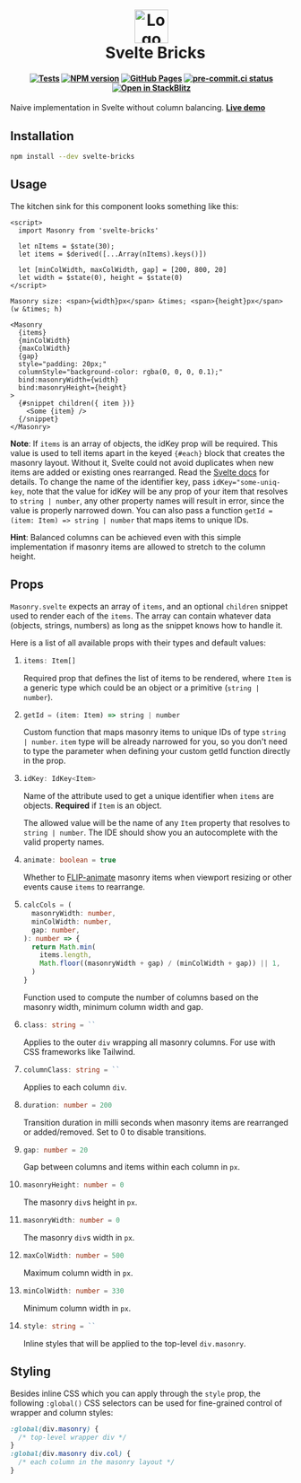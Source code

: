 <div class="hide-in-docs">

<h1 align="center">
  <img src="https://raw.githubusercontent.com/janosh/svelte-bricks/main/static/favicon.svg" alt="Logo" height=60>
  <br>&ensp;Svelte Bricks
</h1>

<h4 align="center">

[![Tests](https://github.com/janosh/svelte-bricks/actions/workflows/test.yml/badge.svg)](https://github.com/janosh/svelte-bricks/actions/workflows/test.yml)
[![NPM version](https://img.shields.io/npm/v/svelte-bricks?color=blue&logo=NPM)](https://npmjs.com/package/svelte-bricks)
[![GitHub Pages](https://github.com/janosh/svelte-bricks/actions/workflows/gh-pages.yml/badge.svg)](https://github.com/janosh/svelte-bricks/actions/workflows/gh-pages.yml)
[![pre-commit.ci status](https://results.pre-commit.ci/badge/github/janosh/svelte-bricks/main.svg)](https://results.pre-commit.ci/latest/github/janosh/svelte-bricks/main)
[![Open in StackBlitz](https://img.shields.io/badge/Open%20in-StackBlitz-darkblue?logo=stackblitz)](https://stackblitz.com/github/janosh/svelte-bricks)

</h4>

Naive implementation in Svelte without column balancing. **[Live demo](https://janosh.github.io/svelte-bricks)**

</div>

## Installation

```sh
npm install --dev svelte-bricks
```

## Usage

The kitchen sink for this component looks something like this:

```svelte
<script>
  import Masonry from 'svelte-bricks'

  let nItems = $state(30);
  let items = $derived([...Array(nItems).keys()])

  let [minColWidth, maxColWidth, gap] = [200, 800, 20]
  let width = $state(0), height = $state(0)
</script>

Masonry size: <span>{width}px</span> &times; <span>{height}px</span> (w &times; h)

<Masonry
  {items}
  {minColWidth}
  {maxColWidth}
  {gap}
  style="padding: 20px;"
  columnStyle="background-color: rgba(0, 0, 0, 0.1);"
  bind:masonryWidth={width}
  bind:masonryHeight={height}
>
  {#snippet children({ item })}
    <Some {item} />
  {/snippet}
</Masonry>
```

**Note**: If `items` is an array of objects, the idKey prop will be required. This value is used to tell items apart in the keyed `{#each}` block that creates the masonry layout. Without it, Svelte could not avoid duplicates when new items are added or existing ones rearranged. Read the [Svelte docs](https://svelte.dev/tutorial/keyed-each-blocks) for details. To change the name of the identifier key, pass `idKey="some-uniq-key`, note that the value for idKey will be any prop of your item that resolves to `string | number`, any other property names will result in error, since the value is properly narrowed down. You can also pass a function `getId = (item: Item) => string | number` that maps items to unique IDs.

**Hint**: Balanced columns can be achieved even with this simple implementation if masonry items are allowed to stretch to the column height.

## Props

`Masonry.svelte` expects an array of `items`, and an optional `children` snippet used to render each of the `items`. The array can contain whatever data (objects, strings, numbers) as long as the snippet knows how to handle it.

Here is a list of all available props with their types and default values:

1. ```ts
   items: Item[]
   ```

   Required prop that defines the list of items to be rendered, where `Item` is a generic type which could be an object or a primitive (`string | number`).

1. ```ts
   getId = (item: Item) => string | number
   ```

   Custom function that maps masonry items to unique IDs of type `string | number`.
   `item` type will be already narrowed for you, so you don't need to type the parameter when defining your custom getId function directly in the prop.

1. ```ts
   idKey: IdKey<Item>
   ```

   Name of the attribute used to get a unique identifier when `items` are objects.
   **Required** if `Item` is an object.

   The allowed value will be the name of any `Item` property that resolves to `string | number`.
   The IDE should show you an autocomplete with the valid property names.

1. ```ts
   animate: boolean = true
   ```

   Whether to [FLIP-animate](https://svelte.dev/tutorial/animate) masonry items when viewport resizing or other events cause `items` to rearrange.

1. ```ts
   calcCols = (
     masonryWidth: number,
     minColWidth: number,
     gap: number,
   ): number => {
     return Math.min(
       items.length,
       Math.floor((masonryWidth + gap) / (minColWidth + gap)) || 1,
     )
   }
   ```

   Function used to compute the number of columns based on the masonry width, minimum column width and gap.

1. ```ts
   class: string = ``
   ```

   Applies to the outer `div` wrapping all masonry columns. For use with CSS frameworks like Tailwind.

1. ```ts
   columnClass: string = ``
   ```

   Applies to each column `div`.

1. ```ts
   duration: number = 200
   ```

   Transition duration in milli seconds when masonry items are rearranged or added/removed. Set to 0 to disable transitions.

1. ```ts
   gap: number = 20
   ```

   Gap between columns and items within each column in `px`.

1. ```ts
   masonryHeight: number = 0
   ```

   The masonry `div`s height in `px`.

1. ```ts
   masonryWidth: number = 0
   ```

   The masonry `div`s width in `px`.

1. ```ts
   maxColWidth: number = 500
   ```

   Maximum column width in `px`.

1. ```ts
   minColWidth: number = 330
   ```

   Minimum column width in `px`.

1. ```ts
   style: string = ``
   ```

   Inline styles that will be applied to the top-level `div.masonry`.

## Styling

Besides inline CSS which you can apply through the `style` prop, the following `:global()` CSS selectors can be used for fine-grained control of wrapper and column styles:

```css
:global(div.masonry) {
  /* top-level wrapper div */
}
:global(div.masonry div.col) {
  /* each column in the masonry layout */
}
```

